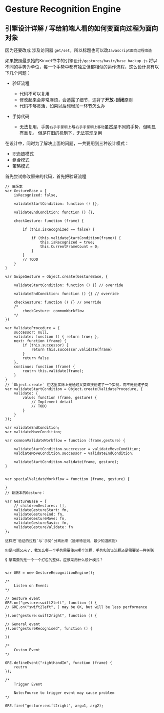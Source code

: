 # Gesture Recognition Engine

## 引擎设计详解 / 写给前端人看的如何变面向过程为面向对象

因为还要改成 涉及访问器 `get/set`，所以标题也可以改`Javascript面向过程改造`

如果按照最原始的Kincet书中的引擎设计`/gestures/basic/base_backup.js`
将以不同的手势为单位，每一个手势中都有独立但都相似的运作流程，这么设计具有以下几个问题：

- 验证流程
	- 代码不可以复用
	- 修改起来会非常麻烦，会透露了细节，违背了**开放-封闭**原则
	- 代码不够灵活，如果以后想增加一环节怎么办

- 手势代码
	- 无法复用，手势`右手手掌朝上`与`右手手掌朝上移动`虽然是不同的手势，但明显有重复。
	但是在旧的机制下，无法实现复用

在设计中，同时为了解决上面的问题，一共要用到三种设计模式：

- 职责链模式
- 组合模式
- 策略模式

首先尝试修改原来的代码，首先把验证流程


```
// 旧版本
var GestureBase = {
	isRecognized: false,

	validateStartCondition: function () {},

	validateEndCondition: function () {},

	checkGesture: function (frame) {

        if (this.isRecognized == false) {

            if (this.validateStartCondition(frame)) {
                this.isRecognized = true;
                this.CurrentFrameCount = 0;
            }
        }
        // TODO
	}
}

var SwipeGesture = Object.create(GestureBase, {

	validateStartCondition: function () {} // override

	validateEndCondition: function () {} // override

	checkGesture: function () {} // override
	/*
		checkGesture: commonWorkflow	
	*/
})

var ValidateProcedure = {
	successor: null,
	validate: function () { return true; },
	next: function (frame) {
		if (this.successor) {
			return this.successor.validate(frame)
		}
		return false
	},
	continue: function (frame) {
		reutrn this.validate(frame);
	}
}
// `Object.create` 在这里实际上是通过父类直接创建了一个实例，而不是创建子类
var validateStartCondition = Object.create(ValidateProcedure, {
	validate: {
		value: function (frame, gesture) {
			// Implement detail
			// TODO
		}
	}
});

var validateEndCondition;
var validateMoveCondition;

var commonValidateWorkflow = function (frame,gesture) {

	validateStartCondition.succressor = validateMoveCondition;
	valdiateMoveCondition.successor = validateEndCondition;

	validateStartCondition.validate(frame, gesture);
}


var specialValidateWorkflow = function (frame, gesture) {
	
}
// 新版本的Gesture：

var GestureBase = {
	// childrenGestures: [],
	validateGestureStart: fn,
	validateGestureEnd: fn,
	validateGestureMove: fn,
	validateGestureBasic: fn,
	validateGestureValidate: fn
};

这样把`验证的过程`与`手势`分离出来（迪米特法则，最少知道原则）

但是问题又来了，我怎么哪一个手势需要使用哪个流程，手势和验证流程还是需要某一种关联

引擎需要的是一个一个打包的整体，应该采用什么设计模式？


```

```
var GRE = new GestureRecognitionEngine();

/*
    Listen on Event:
*/

// Gesture event
GRE.on("gesture:swift2left", function () {
// GRE.on("swift2left", ) may be OK, but will be less performance

}).on("gesture:swift2right", function () {

// General event
}).on("gestureRecognised", function () {

})

/*
    Custom Event
*/

GRE.defineEvent("rightHandIn", function (frame) {
    reutrn 
});

/*
    Trigger Event

    Note:Fource to trigger event may cause problem
*/

GRE.fire("gesture:swift2right", argu1, arg2);

```



